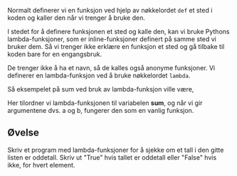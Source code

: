 Normalt definerer vi en funksjon ved hjelp av nøkkelordet `def` et sted i koden og kaller den når vi trenger å bruke den.

I stedet for å definere funksjonen et sted og kalle den, kan vi bruke Pythons lambda-funksjoner, som er inline-funksjoner definert på samme sted vi bruker dem. Så vi trenger ikke erklære en funksjon et sted og gå tilbake til koden bare for en engangsbruk.

De trenger ikke å ha et navn, så de kalles også anonyme funksjoner. Vi definerer en lambda-funksjon ved å bruke nøkkelordet `lambda`.

Så eksempelet på sum ved bruk av lambda-funksjon ville være,

Her tilordner vi lambda-funksjonen til variabelen **sum**, og når vi gir argumentene dvs. a og b, fungerer den som en vanlig funksjon.


Øvelse
--------
Skriv et program med lambda-funksjoner for å sjekke om et tall i den gitte listen er oddetall. Skriv ut "True" hvis tallet er oddetall eller "False" hvis ikke, for hvert element.